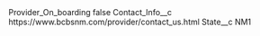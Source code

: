 <?xml version="1.0" encoding="UTF-8"?>
<CustomMetadata xmlns="http://soap.sforce.com/2006/04/metadata" xmlns:xsi="http://www.w3.org/2001/XMLSchema-instance" xmlns:xsd="http://www.w3.org/2001/XMLSchema">
    <label>Provider_On_boarding</label>
    <protected>false</protected>
    <values>
        <field>Contact_Info__c</field>
        <value xsi:type="xsd:string">https://www.bcbsnm.com/provider/contact_us.html</value>
    </values>
    <values>
        <field>State__c</field>
        <value xsi:type="xsd:string">NM1</value>
    </values>
</CustomMetadata>
